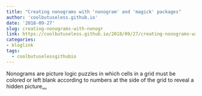 ```yaml
---
title: "Creating nonograms with 'nonogram' and 'magick' packages"
author: 'coolbutuseless.github.io'
date: '2018-09-27'
slug: creating-nonograms-with-nonogr
link: https://coolbutuseless.github.io/2018/09/27/creating-nonograms-with-nonogram-and-magick-packages/
categories:
- bloglink
tags:
  - coolbutuselessgithubio
---
```


Nonograms are picture logic puzzles in which cells in a grid must be colored or left blank according to numbers at the side of the grid to reveal a hidden picture[... <i class="fas fa-external-link-alt"></i>](https://coolbutuseless.github.io/2018/09/27/creating-nonograms-with-nonogram-and-magick-packages/)

